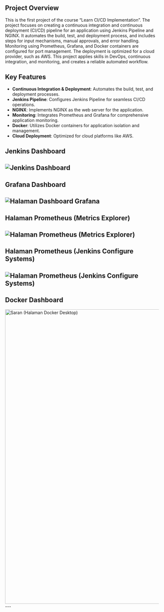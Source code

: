 ## **Project Overview**
This is the first project of the course “Learn CI/CD Implementation”. The project focuses on creating a continuous integration and continuous deployment (CI/CD) pipeline for an application using Jenkins Pipeline and NGINX. It automates the build, test, and deployment process, and includes steps for input mechanisms, manual approvals, and error handling. Monitoring using Prometheus, Grafana, and Docker containers are configured for port management. The deployment is optimized for a cloud provider, such as AWS. This project applies skills in DevOps, continuous integration, and monitoring, and creates a reliable automated workflow.

## **Key Features**
- **Continuous Integration & Deployment**: Automates the build, test, and deployment processes.
- **Jenkins Pipeline**: Configures Jenkins Pipeline for seamless CI/CD operations.
- **NGINX**: Implements NGINX as the web server for the application.
- **Monitoring**: Integrates Prometheus and Grafana for comprehensive application monitoring.
- **Docker**: Utilizes Docker containers for application isolation and management.
- **Cloud Deployment**: Optimized for cloud platforms like AWS.

## **Jenkins Dashboard**
![Jenkins Dashboard](https://github.com/user-attachments/assets/f3125483-d567-4666-b330-f9a556de3cd4)
---

## **Grafana Dashboard**
![Halaman Dashboard Grafana](https://github.com/user-attachments/assets/54020a3b-706a-4115-9934-db56b89876bf)
---

## **Halaman Prometheus (Metrics Explorer)**
![Halaman Prometheus (Metrics Explorer)](https://github.com/user-attachments/assets/ab0583d5-1c9f-49d3-9c11-7fff4ba7ae4e)
---

## **Halaman Prometheus (Jenkins Configure Systems)**
![Halaman Prometheus (Jenkins Configure Systems)](https://github.com/user-attachments/assets/7227cb11-e4b3-4a92-98a5-4c01e34f72ec)
---

## **Docker Dashboard**
<img width="960" alt="Saran (Halaman Docker Desktop)" src="https://github.com/user-attachments/assets/2d2b426c-9678-4492-9e6a-e79a2d05cc7f">
---
